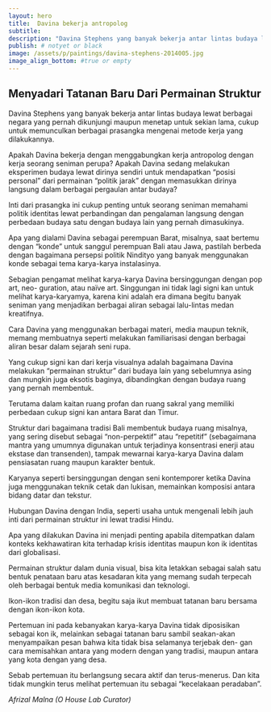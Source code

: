 ```yaml
---
layout: hero
title:  Davina bekerja antropolog
subtitle:
description: "Davina Stephens yang banyak bekerja antar lintas budaya lewat berbagai negara yang pernah dikunjungi maupun menetap untuk sekian lama, cukup untuk memunculkan berbagai prasangka mengenai metode kerja yang dilakukannya."
publish: # notyet or black
image: /assets/p/paintings/davina-stephens-2014005.jpg
image_align_bottom: #true or empty
---
```


## Menyadari Tatanan Baru Dari Permainan Struktur

Davina Stephens yang banyak bekerja antar lintas budaya lewat berbagai negara yang pernah dikunjungi maupun menetap untuk sekian lama, cukup untuk memunculkan berbagai prasangka mengenai metode kerja yang dilakukannya.

Apakah Davina bekerja dengan menggabungkan kerja antropolog dengan kerja seorang seniman perupa? Apakah Davina sedang melakukan eksperimen budaya lewat dirinya sendiri untuk mendapatkan “posisi personal” dari permainan “politik jarak” dengan memasukkan dirinya langsung dalam berbagai pergaulan antar budaya?

Inti dari prasangka ini cukup penting untuk seorang seniman memahami politik identitas lewat perbandingan dan pengalaman langsung dengan perbedaan budaya satu dengan budaya lain yang pernah dimasukinya.

Apa yang dialami Davina sebagai perempuan Barat, misalnya, saat bertemu dengan “konde” untuk sanggul perempuan Bali atau Jawa, pastilah berbeda dengan bagaimana persepsi politik Nindityo yang banyak menggunakan konde sebagai tema karya-karya instalasinya.

Sebagian pengamat melihat karya-karya Davina bersinggungan dengan pop art, neo- guration, atau naïve art. Singgungan ini tidak lagi signi kan untuk melihat karya-karyamya, karena kini adalah era dimana begitu banyak seniman yang menjadikan berbagai aliran sebagai lalu-lintas medan kreatifnya.

Cara Davina yang menggunakan berbagai materi, media maupun teknik, memang membuatnya seperti melakukan familiarisasi dengan berbagai aliran besar dalam sejarah seni rupa.

Yang cukup signi kan dari kerja visualnya adalah bagaimana Davina melakukan “permainan struktur” dari budaya lain yang sebelumnya asing dan mungkin juga eksotis baginya, dibandingkan dengan budaya ruang yang pernah membentuk.

Terutama dalam kaitan ruang profan dan ruang sakral yang memiliki perbedaan cukup signi kan antara Barat dan Timur.

Struktur dari bagaimana tradisi Bali membentuk budaya ruang misalnya, yang sering disebut sebagai “non-perpektif” atau “repetitif” (sebagaimana mantra yang umumnya digunakan untuk terjadinya konsentrasi enerji atau ekstase dan transenden), tampak mewarnai karya-karya Davina dalam pensiasatan ruang maupun karakter bentuk.

Karyanya seperti bersinggungan dengan seni kontemporer ketika Davina juga menggunakan teknik cetak dan lukisan, memainkan komposisi antara bidang datar dan tekstur.

Hubungan Davina dengan India, seperti usaha untuk mengenali lebih jauh inti dari permainan struktur ini lewat tradisi Hindu.

Apa yang dilakukan Davina ini menjadi penting apabila ditempatkan dalam konteks kekhawatiran kita terhadap krisis identitas maupun kon ik identitas dari globalisasi.

Permainan struktur dalam dunia visual, bisa kita letakkan sebagai salah satu bentuk penataan baru atas kesadaran kita yang memang sudah terpecah oleh berbagai bentuk media komunikasi dan teknologi.

Ikon-ikon tradisi dan desa, begitu saja ikut membuat tatanan baru bersama dengan ikon-ikon kota.

Pertemuan ini pada kebanyakan karya-karya Davina tidak diposisikan sebagai kon ik, melainkan sebagai tatanan baru sambil seakan-akan menyampaikan pesan bahwa kita tidak bisa selamanya terjebak den- gan cara memisahkan antara yang modern dengan yang tradisi, maupun antara yang kota dengan yang desa.

Sebab pertemuan itu berlangsung secara aktif dan terus-menerus. Dan kita tidak mungkin terus melihat pertemuan itu sebagai “kecelakaan peradaban”.

_Afrizal Malna (O House Lab Curator)_
